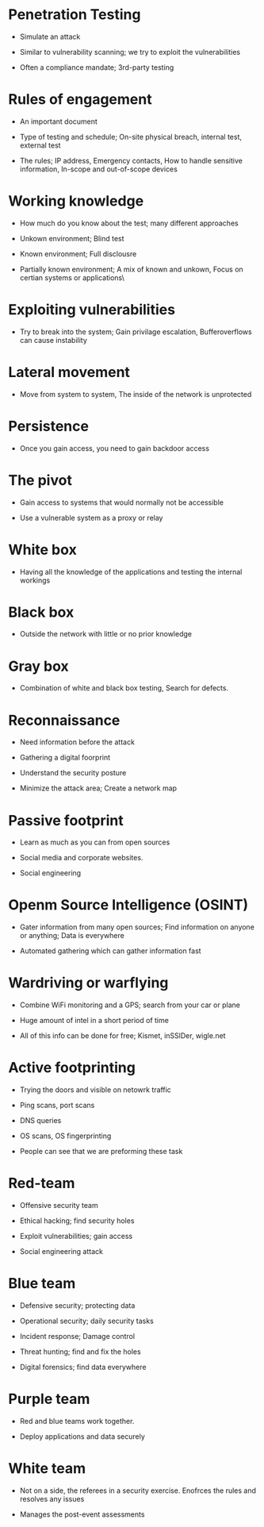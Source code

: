 # Penetration Testing
* Simulate an attack 

* Similar to vulnerability scanning; we try to exploit the vulnerabilities

* Often a compliance mandate; 3rd-party testing

# Rules of engagement 
* An important document 

* Type of testing and schedule; On-site physical breach, internal test, external test

* The rules; IP address, Emergency contacts, How to handle sensitive information, In-scope and out-of-scope devices

# Working knowledge 
* How much do you know about the test; many different approaches

* Unkown environment; Blind test

* Known environment; Full disclousre

* Partially known environment; A mix of known and unkown, Focus on certian systems or applications\

# Exploiting vulnerabilities
* Try to break into the system; Gain privilage escalation, Bufferoverflows can cause instability

# Lateral movement 
* Move from system to system, The inside of the network is unprotected 

# Persistence
* Once you gain access, you need to gain backdoor access 

# The pivot 
* Gain access to systems that would normally not be accessible

* Use a vulnerable system as a proxy or relay 

# White box 
* Having all the knowledge of the applications and testing the internal workings

# Black box
* Outside the network with little or no prior knowledge 

# Gray box
* Combination of white and black box testing, Search for defects. 

# Reconnaissance 
* Need information before the attack 

* Gathering a digital foorprint

* Understand the security posture

* Minimize the attack area; Create a network map 

# Passive footprint
* Learn as much as you can from open sources

* Social media and corporate websites. 

* Social engineering 

# Openm Source Intelligence (OSINT)
* Gater information from many open sources; Find information on anyone or anything; Data is everywhere 

* Automated gathering which can gather information fast 

# Wardriving or warflying
* Combine WiFi monitoring and a GPS; search from your car or plane

* Huge amount of intel in a short period of time

* All of this info can be done for free; Kismet, inSSlDer, wigle.net 

# Active footprinting
* Trying the doors and visible on netowrk traffic

* Ping scans, port scans 

* DNS queries

* OS scans, OS fingerprinting 

* People can see that we are preforming these task 

# Red-team
* Offensive security team

* Ethical hacking; find security holes

* Exploit vulnerabilities; gain access

* Social engineering attack

# Blue team
* Defensive security; protecting data

* Operational security; daily security tasks

* Incident response; Damage control

* Threat hunting; find and fix the holes 

* Digital forensics; find data everywhere 

# Purple team 
* Red and blue teams work together.

* Deploy applications and data securely

# White team
* Not on a side, the referees in a security exercise. Enofrces the rules and resolves any issues 

* Manages the post-event assessments
